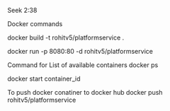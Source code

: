 Seek 2:38

Docker commands

docker build -t rohitv5/platformservice .   


docker run -p 8080:80 -d rohitv5/platformservice 

Command for List of available containers 
docker ps

docker start container_id

To push docker conatiner to docker hub
docker push rohitv5/platformservice 
